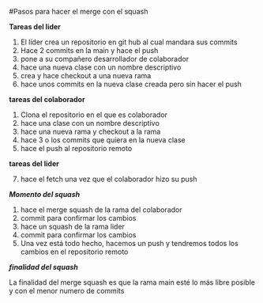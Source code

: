 #Pasos para hacer el merge con el squash

**Tareas del lider**

1. El líder crea un repositorio en git hub al cual mandara sus commits
2. Hace 2 commits en la main y hace el push
3. pone a su compañero desarrollador de colaborador
4. hace una nueva clase con un nombre descriptivo
5. crea y hace checkout a una nueva rama
6. hace unos commits en la nueva clase creada pero sin hacer el push

**tareas del colaborador**

1. Clona el repositorio en el que es colaborador
2. hace una clase con un nombre descriptivo 
3. hace una nueva rama y checkout a la rama
4. hace 3 o los commits que quiera en la nueva clase
5. hace el push al repositorio remoto

**tareas del lider**

7. hace el fetch una vez que el colaborador hizo su push

***Momento del squash***

1. hace el merge squash de la rama del colaborador 
2. commit para confirmar los cambios
3. hace un squash de la rama lider
4. commit para confirmar los cambios
5. Una vez está todo hecho, hacemos un push y tendremos todos los cambios en el repositorio remoto

***finalidad del squash***

La finalidad del merge squash es que la rama main esté lo más libre posible y con el menor numero de commits
